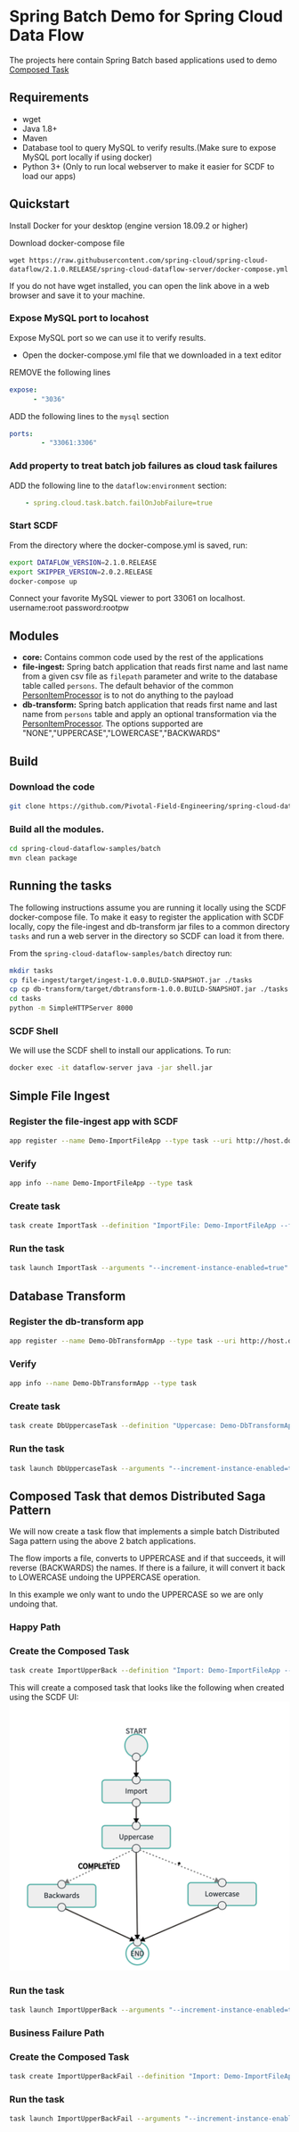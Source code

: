 # Spring Batch Demo for Spring Cloud Data Flow

The projects here contain Spring Batch based applications used to demo [Composed Task](https://dataflow.spring.io/docs/batch-developer-guides/batch/data-flow-composed-task/)

## Requirements
- wget
- Java 1.8+
- Maven
- Database tool to query MySQL to verify results.(Make sure to expose MySQL port locally if using docker)
- Python 3+ (Only to run local webserver to make it easier for SCDF to load our apps)

## Quickstart

Install Docker for your desktop (engine version 18.09.2 or higher)

Download docker-compose file
```
wget https://raw.githubusercontent.com/spring-cloud/spring-cloud-dataflow/2.1.0.RELEASE/spring-cloud-dataflow-server/docker-compose.yml
```
If you do not have wget installed, you can open the link above in a web browser and save it to your machine.

### Expose MySQL port to locahost

Expose MySQL port so we can use it to verify results.

- Open the docker-compose.yml file that we downloaded in a text editor

REMOVE the following lines
```yaml
expose:
      - "3036"

```

ADD the following lines to the `mysql` section

```yaml
ports:
        - "33061:3306"
```

### Add property to treat batch job failures as cloud task failures
ADD the following line to the `dataflow:environment` section:
```yaml
    - spring.cloud.task.batch.failOnJobFailure=true
```

### Start SCDF
From the directory where the docker-compose.yml is saved, run:

```bash
export DATAFLOW_VERSION=2.1.0.RELEASE
export SKIPPER_VERSION=2.0.2.RELEASE
docker-compose up

```

Connect your favorite MySQL viewer to port 33061 on localhost. username:root password:rootpw


## Modules

- **core:** Contains common code used by the rest of the applications
- **file-ingest:** Spring batch application that reads first name and last name from a given csv file as `filepath` parameter and write to the database table called `persons`. The default behavior of the common [PersonItemProcessor](core/src/main/java/io/spring/cloud/dataflow/batch/processor/PersonItemProcessor.java) is to not do anything to the payload
- **db-transform:** Spring batch application that reads first name and last name from `persons` table and apply an optional transformation via the [PersonItemProcessor](core/src/main/java/io/spring/cloud/dataflow/batch/processor/PersonItemProcessor.java). The options supported are "NONE","UPPERCASE","LOWERCASE","BACKWARDS"


## Build

### Download the code


```bash
git clone https://github.com/Pivotal-Field-Engineering/spring-cloud-dataflow-samples.git
```

### Build all the modules.

```bash
cd spring-cloud-dataflow-samples/batch
mvn clean package

```


## Running the tasks

The following instructions assume you are running it locally using the SCDF docker-compose file.
To make it easy to register the application with SCDF locally, copy the file-ingest and db-transform jar files to a common directory `tasks` 
and run a web server in the directory so SCDF can load it from there.

From the `spring-cloud-dataflow-samples/batch` directoy run:

```bash
mkdir tasks
cp file-ingest/target/ingest-1.0.0.BUILD-SNAPSHOT.jar ./tasks
cp cp db-transform/target/dbtransform-1.0.0.BUILD-SNAPSHOT.jar ./tasks
cd tasks
python -m SimpleHTTPServer 8000
```

### SCDF Shell
We will use the SCDF shell to install our applications. To run:

```bash
docker exec -it dataflow-server java -jar shell.jar
```

## Simple File Ingest

### Register the file-ingest app with SCDF

```bash
app register --name Demo-ImportFileApp --type task --uri http://host.docker.internal:8000/ingest-1.0.0.BUILD-SNAPSHOT.jar
```

### Verify
```bash
app info --name Demo-ImportFileApp --type task
```

### Create task
```bash
task create ImportTask --definition "ImportFile: Demo-ImportFileApp --file-path=classpath:data.csv"
```

### Run the task
```bash
task launch ImportTask --arguments "--increment-instance-enabled=true"
```

## Database Transform

### Register the db-transform app
```bash
app register --name Demo-DbTransformApp --type task --uri http://host.docker.internal:8000/dbtransform-1.0.0.BUILD-SNAPSHOT.jar
```

### Verify
```bash
app info --name Demo-DbTransformApp --type task
```

### Create task
```bash
task create DbUppercaseTask --definition "Uppercase: Demo-DbTransformApp --action=UPPERCASE"
```

### Run the task
```bash
task launch DbUppercaseTask --arguments "--increment-instance-enabled=true"
```

## Composed Task that demos Distributed Saga Pattern
We will now create a task flow that implements a simple batch Distributed Saga pattern using the above 2 batch applications.

The flow imports a file, converts to UPPERCASE and if that succeeds, it will reverse (BACKWARDS) the names. If there is a failure, it will 
convert it back to LOWERCASE undoing the UPPERCASE operation.
   
In this example we only want to undo the UPPERCASE so we are only undoing that.

### Happy Path  
### Create the Composed Task 
```bash
task create ImportUpperBack --definition "Import: Demo-ImportFileApp --file-path=classpath:1-names.csv && Uppercase: Demo-DbTransformApp --action=UPPERCASE 'COMPLETED'->Backwards: Demo-DbTransformApp --action=BACKWARDS '*'->Lowercase: Demo-DbTransformApp --action=LOWERCASE"
```

This will create a composed task that looks like the following when created using the SCDF UI:
![alt text](ComposedFlow.png)

### Run the task
```bash
task launch ImportUpperBack --arguments "--increment-instance-enabled=true"
```

### Business Failure Path  
### Create the Composed Task 
```bash
task create ImportUpperBackFail --definition "Import: Demo-ImportFileApp --file-path=classpath:bf-names.csv && Uppercase: Demo-DbTransformApp --action=UPPERCASE 'COMPLETED'->Backwards: Demo-DbTransformApp --action=BACKWARDS '*'->Lowercase: Demo-DbTransformApp --action=LOWERCASE"
```

### Run the task
```bash
task launch ImportUpperBackFail --arguments "--increment-instance-enabled=true"
```

